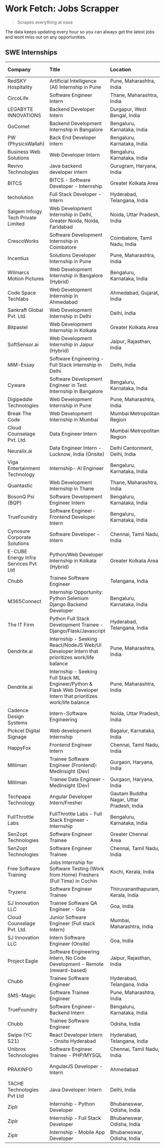 # Work Fetch: Jobs Scrapper
> Scrapes everything at ease

The data keeps updating every hour so you can always get the latest jobs and wont miss out on any opportunities.

## SWE Internships
<!--START_SECTION:workfetch-->
| Company                              | Title                                                                                                              | Location                                  | Link                                                                                                                                                                                                                                                                                                                                | Date Posted   |
|:-------------------------------------|:-------------------------------------------------------------------------------------------------------------------|:------------------------------------------|:------------------------------------------------------------------------------------------------------------------------------------------------------------------------------------------------------------------------------------------------------------------------------------------------------------------------------------|:--------------|
| RedSKY Hospitality                   | Artificial Intelligence (AI) Internship in Pune                                                                    | Pune, Maharashtra, India                  | [Apply](https://in.linkedin.com/jobs/view/artificial-intelligence-ai-internship-in-pune-at-redsky-hospitality-3911339766?refId=J%2BEfpNYO055%2B0KkaQBBfJw%3D%3D&trackingId=cZ%2B%2FmyWHbMPcRpTIfCeeuw%3D%3D&position=23&pageNum=2&trk=public_jobs_jserp-result_search-card)                                                         | 2024-04-25    |
| CircoLife                            | Software Engineer Intern                                                                                           | Thane, Maharashtra, India                 | [Apply](https://in.linkedin.com/jobs/view/software-engineer-intern-at-circolife-3909114641?refId=64MTCW4GShDTTdfLda6mJg%3D%3D&trackingId=Dn9umSvLjVHq3xYMuvXvgA%3D%3D&position=20&pageNum=3&trk=public_jobs_jserp-result_search-card)                                                                                               | 2024-04-25    |
| LEGABYTE INNOVATIONS                 | Backend Developer Intern                                                                                           | Durgapur, West Bengal, India              | [Apply](https://in.linkedin.com/jobs/view/backend-developer-intern-at-legabyte-innovations-3909245013?refId=J%2BEfpNYO055%2B0KkaQBBfJw%3D%3D&trackingId=Yi%2BpIrNpBLRWFtB966LBFQ%3D%3D&position=5&pageNum=2&trk=public_jobs_jserp-result_search-card)                                                                               | 2024-04-24    |
| GoComet                              | Backend Development Internship in Bangalore                                                                        | Bengaluru, Karnataka, India               | [Apply](https://in.linkedin.com/jobs/view/backend-development-internship-in-bangalore-at-gocomet-3908958124?refId=J%2BEfpNYO055%2B0KkaQBBfJw%3D%3D&trackingId=AyezVFfvV7ORcdo9lF5HWQ%3D%3D&position=6&pageNum=2&trk=public_jobs_jserp-result_search-card)                                                                           | 2024-04-23    |
| PW (PhysicsWallah)                   | Back End Developer intern                                                                                          | Bengaluru, Karnataka, India               | [Apply](https://in.linkedin.com/jobs/view/back-end-developer-intern-at-pw-physicswallah-3907293630?refId=GyEwvvEi%2FewTvMNjq19GNA%3D%3D&trackingId=DjxRN8TnC6SKm%2BlEovZv4w%3D%3D&position=20&pageNum=0&trk=public_jobs_jserp-result_search-card)                                                                                   | 2024-04-22    |
| Business Web Solutions               | Web Developer Intern                                                                                               | Bengaluru, Karnataka, India               | [Apply](https://in.linkedin.com/jobs/view/web-developer-intern-at-business-web-solutions-3906717928?refId=GyEwvvEi%2FewTvMNjq19GNA%3D%3D&trackingId=JvIZ7nhcDFYa6Dla%2BerzXg%3D%3D&position=14&pageNum=0&trk=public_jobs_jserp-result_search-card)                                                                                  | 2024-04-20    |
| Revivo Technologies                  | Java backend developer intern                                                                                      | Gurugram, Haryana, India                  | [Apply](https://in.linkedin.com/jobs/view/java-backend-developer-intern-at-revivo-technologies-3906034446?refId=GyEwvvEi%2FewTvMNjq19GNA%3D%3D&trackingId=3HY2SJfEuQJz2H37Xg%2BmeQ%3D%3D&position=23&pageNum=0&trk=public_jobs_jserp-result_search-card)                                                                            | 2024-04-19    |
| BITCS                                | BITCS - Software Developer - Internship                                                                            | Greater Kolkata Area                      | [Apply](https://in.linkedin.com/jobs/view/bitcs-software-developer-internship-at-bitcs-3902366844?refId=64MTCW4GShDTTdfLda6mJg%3D%3D&trackingId=1ZSpBNWP2rH5W2hOy7SqTQ%3D%3D&position=1&pageNum=3&trk=public_jobs_jserp-result_search-card)                                                                                         | 2024-04-19    |
| techolution                          | Full Stack Developer - Intern                                                                                      | Hyderabad, Telangana, India               | [Apply](https://in.linkedin.com/jobs/view/full-stack-developer-intern-at-techolution-3904814977?refId=GyEwvvEi%2FewTvMNjq19GNA%3D%3D&trackingId=ktWQDZV7R8AzPoO9vsOhew%3D%3D&position=22&pageNum=0&trk=public_jobs_jserp-result_search-card)                                                                                        | 2024-04-18    |
| Salgem Infoigy Tech Private Limited  | Web Development Internship in Delhi, Greater Noida, Noida, Faridabad                                               | Noida, Uttar Pradesh, India               | [Apply](https://in.linkedin.com/jobs/view/web-development-internship-in-delhi-greater-noida-noida-faridabad-at-salgem-infoigy-tech-private-limited-3905271536?refId=64MTCW4GShDTTdfLda6mJg%3D%3D&trackingId=UIn86qWAon3eHsD%2BauLkYA%3D%3D&position=5&pageNum=3&trk=public_jobs_jserp-result_search-card)                           | 2024-04-18    |
| CrescoWorks                          | Software Development Internship in Coimbatore                                                                      | Coimbatore, Tamil Nadu, India             | [Apply](https://in.linkedin.com/jobs/view/software-development-internship-in-coimbatore-at-crescoworks-3904327953?refId=GyEwvvEi%2FewTvMNjq19GNA%3D%3D&trackingId=MiFU2xLCwQ7qUSq2UQzvXA%3D%3D&position=4&pageNum=0&trk=public_jobs_jserp-result_search-card)                                                                       | 2024-04-17    |
| Incentius                            | Solutions Developer Internship in Pune                                                                             | Pune, Maharashtra, India                  | [Apply](https://in.linkedin.com/jobs/view/solutions-developer-internship-in-pune-at-incentius-3904329499?refId=GyEwvvEi%2FewTvMNjq19GNA%3D%3D&trackingId=pruRFp1DlSlbfs4X7Dujmg%3D%3D&position=12&pageNum=0&trk=public_jobs_jserp-result_search-card)                                                                               | 2024-04-17    |
| Wilmarcs Motion Pictures             | Web Development Internship in Bangalore (Hybrid)                                                                   | Bengaluru, Karnataka, India               | [Apply](https://in.linkedin.com/jobs/view/web-development-internship-in-bangalore-hybrid-at-wilmarcs-motion-pictures-3904333111?refId=OmEBhrRHVsPwhmcyKFe%2FWg%3D%3D&trackingId=%2Bp2Sdjiu5%2BhNOJmmGIYptQ%3D%3D&position=5&pageNum=1&trk=public_jobs_jserp-result_search-card)                                                     | 2024-04-17    |
| Code Space Techlabs                  | Web Development Internship in Ahmedabad                                                                            | Ahmedabad, Gujarat, India                 | [Apply](https://in.linkedin.com/jobs/view/web-development-internship-in-ahmedabad-at-code-space-techlabs-3904326925?refId=J%2BEfpNYO055%2B0KkaQBBfJw%3D%3D&trackingId=IHB79n6i2qms8hzfzZJjlQ%3D%3D&position=13&pageNum=2&trk=public_jobs_jserp-result_search-card)                                                                  | 2024-04-17    |
| Sankraft Global Pvt. Ltd.            | Web Development Internship in Delhi                                                                                | Delhi, India                              | [Apply](https://in.linkedin.com/jobs/view/web-development-internship-in-delhi-at-sankraft-global-pvt-ltd-3904333078?refId=J%2BEfpNYO055%2B0KkaQBBfJw%3D%3D&trackingId=WzxH47L7k9HVdf20Gl49EA%3D%3D&position=17&pageNum=2&trk=public_jobs_jserp-result_search-card)                                                                  | 2024-04-17    |
| Bitpastel                            | Web Development Internship in Kolkata                                                                              | Greater Kolkata Area                      | [Apply](https://in.linkedin.com/jobs/view/web-development-internship-in-kolkata-at-bitpastel-3903194722?refId=OmEBhrRHVsPwhmcyKFe%2FWg%3D%3D&trackingId=QDR7jmbnyQjG1yU5hjPTgQ%3D%3D&position=24&pageNum=1&trk=public_jobs_jserp-result_search-card)                                                                                | 2024-04-16    |
| SoftSensor.ai                        | Web Development Internship in Jaipur (Hybrid)                                                                      | Jaipur, Rajasthan, India                  | [Apply](https://in.linkedin.com/jobs/view/web-development-internship-in-jaipur-hybrid-at-softsensor-ai-3903196483?refId=64MTCW4GShDTTdfLda6mJg%3D%3D&trackingId=clRyq3g%2FZ9lITc2bVipgfA%3D%3D&position=16&pageNum=3&trk=public_jobs_jserp-result_search-card)                                                                      | 2024-04-16    |
| MiM-Essay                            | Software Engineering - Full Stack Internship in Delhi                                                              | Delhi, India                              | [Apply](https://in.linkedin.com/jobs/view/software-engineering-full-stack-internship-in-delhi-at-mim-essay-3901647332?refId=GyEwvvEi%2FewTvMNjq19GNA%3D%3D&trackingId=g1Lwz8Lwxtjm%2FTZSyoWlGQ%3D%3D&position=15&pageNum=0&trk=public_jobs_jserp-result_search-card)                                                                | 2024-04-15    |
| Cyware                               | Software Development Engineer in Test. Internship in Bangalore                                                     | Bengaluru, Karnataka, India               | [Apply](https://in.linkedin.com/jobs/view/software-development-engineer-in-test-internship-in-bangalore-at-cyware-3899870294?refId=64MTCW4GShDTTdfLda6mJg%3D%3D&trackingId=KPHzR7XoLeqmwaiVXhMxTw%3D%3D&position=10&pageNum=3&trk=public_jobs_jserp-result_search-card)                                                             | 2024-04-14    |
| Digipeddle Technologies              | Web Development Internship in Pune                                                                                 | Pune, Maharashtra, India                  | [Apply](https://in.linkedin.com/jobs/view/web-development-internship-in-pune-at-digipeddle-technologies-3898605884?refId=OmEBhrRHVsPwhmcyKFe%2FWg%3D%3D&trackingId=M%2BMxFsAX9hXyiqAXZ3O5Qg%3D%3D&position=6&pageNum=1&trk=public_jobs_jserp-result_search-card)                                                                    | 2024-04-13    |
| Break The Code                       | Web Development Internship in Mumbai                                                                               | Mumbai Metropolitan Region                | [Apply](https://in.linkedin.com/jobs/view/web-development-internship-in-mumbai-at-break-the-code-3898608695?refId=J%2BEfpNYO055%2B0KkaQBBfJw%3D%3D&trackingId=EAsRO9cAPF4orEMZ174ZGQ%3D%3D&position=20&pageNum=2&trk=public_jobs_jserp-result_search-card)                                                                          | 2024-04-13    |
| Cloud Counselage Pvt. Ltd.           | Data Engineer Intern                                                                                               | Mumbai Metropolitan Region                | [Apply](https://in.linkedin.com/jobs/view/data-engineer-intern-at-cloud-counselage-pvt-ltd-3892875231?refId=64MTCW4GShDTTdfLda6mJg%3D%3D&trackingId=XIDX9JEdieBAiDrEVqQskA%3D%3D&position=21&pageNum=3&trk=public_jobs_jserp-result_search-card)                                                                                    | 2024-04-11    |
| Neuralix.ai                          | Data Engineer Intern - Lucknow, India (Onsite)                                                                     | Delhi Cantonment, Delhi, India            | [Apply](https://in.linkedin.com/jobs/view/data-engineer-intern-lucknow-india-onsite-at-neuralix-ai-3890174001?refId=64MTCW4GShDTTdfLda6mJg%3D%3D&trackingId=csYdXS1adWqYS15N1hB10w%3D%3D&position=7&pageNum=3&trk=public_jobs_jserp-result_search-card)                                                                             | 2024-04-09    |
| Viga Entertainment Technology        | Internship- AI Engineer                                                                                            | Bengaluru, Karnataka, India               | [Apply](https://in.linkedin.com/jobs/view/internship-ai-engineer-at-viga-entertainment-technology-3888792816?refId=64MTCW4GShDTTdfLda6mJg%3D%3D&trackingId=NJNQXGOq2tiLw6AMFPD9vQ%3D%3D&position=23&pageNum=3&trk=public_jobs_jserp-result_search-card)                                                                             | 2024-04-09    |
| Quantastic                           | Web Development Internship in Thane                                                                                | Thane, Maharashtra, India                 | [Apply](https://in.linkedin.com/jobs/view/web-development-internship-in-thane-at-quantastic-3888221292?refId=OmEBhrRHVsPwhmcyKFe%2FWg%3D%3D&trackingId=1%2Fj9g3OpRpq7aQxA3wubmQ%3D%3D&position=23&pageNum=1&trk=public_jobs_jserp-result_search-card)                                                                               | 2024-04-08    |
| BosonQ Psi (BQP)                     | Software Development Engineer Intern                                                                               | Bengaluru, Karnataka, India               | [Apply](https://in.linkedin.com/jobs/view/software-development-engineer-intern-at-bosonq-psi-bqp-3888328596?refId=GyEwvvEi%2FewTvMNjq19GNA%3D%3D&trackingId=%2B5C2sHkscs%2BfOhQY9vAc2g%3D%3D&position=19&pageNum=0&trk=public_jobs_jserp-result_search-card)                                                                        | 2024-04-06    |
| TrueFoundry                          | Software Engineer- Frontend Developer Intern                                                                       | Bengaluru, Karnataka, India               | [Apply](https://in.linkedin.com/jobs/view/software-engineer-frontend-developer-intern-at-truefoundry-3887320206?refId=GyEwvvEi%2FewTvMNjq19GNA%3D%3D&trackingId=M6V4T4xGHM2Yppo4GFuqiQ%3D%3D&position=9&pageNum=0&trk=public_jobs_jserp-result_search-card)                                                                         | 2024-04-05    |
| Cynosure Corporate Solutions         | Software Developer -Intern                                                                                         | Chennai, Tamil Nadu, India                | [Apply](https://in.linkedin.com/jobs/view/software-developer-intern-at-cynosure-corporate-solutions-3884767755?refId=GyEwvvEi%2FewTvMNjq19GNA%3D%3D&trackingId=XZSGWlFvUd4Fig1mpXoD5g%3D%3D&position=13&pageNum=0&trk=public_jobs_jserp-result_search-card)                                                                         | 2024-04-04    |
| E-CUBE Energy Infra Services Pvt Ltd | Python/Web Developer Internship in Kolkata (Hybrid)                                                                | Greater Kolkata Area                      | [Apply](https://in.linkedin.com/jobs/view/python-web-developer-internship-in-kolkata-hybrid-at-e-cube-energy-infra-services-pvt-ltd-3882160442?refId=GyEwvvEi%2FewTvMNjq19GNA%3D%3D&trackingId=cDPpB77TNaVe9NyuRvyUDw%3D%3D&position=5&pageNum=0&trk=public_jobs_jserp-result_search-card)                                          | 2024-04-02    |
| Chubb                                | Trainee Software Engineer                                                                                          | Telangana, India                          | [Apply](https://in.linkedin.com/jobs/view/trainee-software-engineer-at-chubb-3909641440?refId=GyEwvvEi%2FewTvMNjq19GNA%3D%3D&trackingId=vowLwDZ2AExVxAEry7EVtA%3D%3D&position=11&pageNum=0&trk=public_jobs_jserp-result_search-card)                                                                                                | 2024-03-30    |
| M365Connect                          | Internship Opportunity: Python Selenium Django Backend Developer                                                   | Bengaluru, Karnataka, India               | [Apply](https://in.linkedin.com/jobs/view/internship-opportunity-python-selenium-django-backend-developer-at-m365connect-3868219387?refId=J%2BEfpNYO055%2B0KkaQBBfJw%3D%3D&trackingId=bkt5jXZNZ4hjQ4zlbutssw%3D%3D&position=11&pageNum=2&trk=public_jobs_jserp-result_search-card)                                                  | 2024-03-24    |
| The IT Firm                          | Python Full Stack Development Trainee - Django/Flask/Javascript                                                    | Hyderabad, Telangana, India               | [Apply](https://in.linkedin.com/jobs/view/python-full-stack-development-trainee-django-flask-javascript-at-the-it-firm-3864185812?refId=64MTCW4GShDTTdfLda6mJg%3D%3D&trackingId=f7Ai9g%2BL9WJeyzVvq1Z9Qw%3D%3D&position=15&pageNum=3&trk=public_jobs_jserp-result_search-card)                                                      | 2024-03-22    |
| Dendrite.ai                          | Internship - Seeking React/NodeJS Web/UI Developer Intern that prioritizes work/life balance                       | Pune, Maharashtra, India                  | [Apply](https://in.linkedin.com/jobs/view/internship-seeking-react-nodejs-web-ui-developer-intern-that-prioritizes-work-life-balance-at-dendrite-ai-3853583200?refId=OmEBhrRHVsPwhmcyKFe%2FWg%3D%3D&trackingId=AgizSm53ss%2F5iQfd4xV%2Bug%3D%3D&position=4&pageNum=1&trk=public_jobs_jserp-result_search-card)                      | 2024-03-12    |
| Dendrite.ai                          | Internship - Seeking Full Stack ML Engineer/Python & Flask Web Developer Intern that prioritizes work/life balance | Pune, Maharashtra, India                  | [Apply](https://in.linkedin.com/jobs/view/internship-seeking-full-stack-ml-engineer-python-flask-web-developer-intern-that-prioritizes-work-life-balance-at-dendrite-ai-3853583202?refId=J%2BEfpNYO055%2B0KkaQBBfJw%3D%3D&trackingId=%2BPV58kxYId2gvdZAXqoEhg%3D%3D&position=10&pageNum=2&trk=public_jobs_jserp-result_search-card) | 2024-03-12    |
| Cadence Design Systems               | Intern-Software Engineering                                                                                        | Noida, Uttar Pradesh, India               | [Apply](https://in.linkedin.com/jobs/view/intern-software-engineering-at-cadence-design-systems-3794689056?refId=J%2BEfpNYO055%2B0KkaQBBfJw%3D%3D&trackingId=HWuqCa9O1DBpKV0h8hPmzA%3D%3D&position=24&pageNum=2&trk=public_jobs_jserp-result_search-card)                                                                           | 2024-03-09    |
| Pickcel Digital Signage              | Web development Internship                                                                                         | Bagalur, Karnataka, India                 | [Apply](https://in.linkedin.com/jobs/view/web-development-internship-at-pickcel-digital-signage-3849506118?refId=OmEBhrRHVsPwhmcyKFe%2FWg%3D%3D&trackingId=f1tNzy5f3LSFIJkvl4uv7A%3D%3D&position=21&pageNum=1&trk=public_jobs_jserp-result_search-card)                                                                             | 2024-03-08    |
| HappyFox                             | Frontend Engineer Intern                                                                                           | Chennai, Tamil Nadu, India                | [Apply](https://in.linkedin.com/jobs/view/frontend-engineer-intern-at-happyfox-3848357951?refId=OmEBhrRHVsPwhmcyKFe%2FWg%3D%3D&trackingId=hrS0UpXq11vH2reeihMWzA%3D%3D&position=19&pageNum=1&trk=public_jobs_jserp-result_search-card)                                                                                              | 2024-03-07    |
| Milliman                             | Trainee Software Engineer (Frontend): MedInsight (Dev)                                                             | Gurgaon, Haryana, India                   | [Apply](https://in.linkedin.com/jobs/view/trainee-software-engineer-frontend-medinsight-dev-at-milliman-3792874280?refId=GyEwvvEi%2FewTvMNjq19GNA%3D%3D&trackingId=BBR0phEU2Ivh4%2FB8ueFZnQ%3D%3D&position=7&pageNum=0&trk=public_jobs_jserp-result_search-card)                                                                    | 2024-03-01    |
| Milliman                             | Trainee Data Engineer - MedInsight (Dev)                                                                           | Gurgaon, Haryana, India                   | [Apply](https://in.linkedin.com/jobs/view/trainee-data-engineer-medinsight-dev-at-milliman-3789275187?refId=J%2BEfpNYO055%2B0KkaQBBfJw%3D%3D&trackingId=HPqN9HUeQ%2FHFSBe7WMpAVA%3D%3D&position=21&pageNum=2&trk=public_jobs_jserp-result_search-card)                                                                              | 2024-02-23    |
| Techpapa Technology                  | Angular Developer Intern/Fresher                                                                                   | Gautam Buddha Nagar, Uttar Pradesh, India | [Apply](https://in.linkedin.com/jobs/view/angular-developer-intern-fresher-at-techpapa-technology-3834305862?refId=J%2BEfpNYO055%2B0KkaQBBfJw%3D%3D&trackingId=0EBh4yaPXzaHcm%2Fs90ZjCA%3D%3D&position=1&pageNum=2&trk=public_jobs_jserp-result_search-card)                                                                        | 2024-02-20    |
| FullThrottle Labs                    | FullThrottle Labs - Full Stack Engineer - Internship                                                               | Bengaluru, Karnataka, India               | [Apply](https://in.linkedin.com/jobs/view/fullthrottle-labs-full-stack-engineer-internship-at-fullthrottle-labs-3829636016?refId=OmEBhrRHVsPwhmcyKFe%2FWg%3D%3D&trackingId=VjshzfLbnfMHq4SRRiiKZQ%3D%3D&position=22&pageNum=1&trk=public_jobs_jserp-result_search-card)                                                             | 2024-02-17    |
| SenZopt Technologies                 | Software Engineer Trainee                                                                                          | Greater Chennai Area                      | [Apply](https://in.linkedin.com/jobs/view/software-engineer-trainee-at-senzopt-technologies-3827688781?refId=OmEBhrRHVsPwhmcyKFe%2FWg%3D%3D&trackingId=P8wPNutOVP%2BOSsOilWjxow%3D%3D&position=3&pageNum=1&trk=public_jobs_jserp-result_search-card)                                                                                | 2024-02-12    |
| SenZopt Technologies                 | Software Engineer Trainee                                                                                          | Chennai, Tamil Nadu, India                | [Apply](https://in.linkedin.com/jobs/view/software-engineer-trainee-at-senzopt-technologies-3827686880?refId=OmEBhrRHVsPwhmcyKFe%2FWg%3D%3D&trackingId=D06Epe%2BN1FZHJnM%2BNJ0y6g%3D%3D&position=18&pageNum=1&trk=public_jobs_jserp-result_search-card)                                                                             | 2024-02-12    |
| Free Software Training               | Jobs Internship for Software Testing (Work from Home) Freshers (Full Time) in Cochin                               | Kochi, Kerala, India                      | [Apply](https://in.linkedin.com/jobs/view/jobs-internship-for-software-testing-work-from-home-freshers-full-time-in-cochin-at-free-software-training-3826557030?refId=64MTCW4GShDTTdfLda6mJg%3D%3D&trackingId=Rjd%2BZRL9avgEkIiynnGimg%3D%3D&position=3&pageNum=3&trk=public_jobs_jserp-result_search-card)                         | 2024-02-10    |
| Tryzens                              | Software Engineer Trainee                                                                                          | Thiruvananthapuram, Kerala, India         | [Apply](https://in.linkedin.com/jobs/view/software-engineer-trainee-at-tryzens-3809363491?refId=OmEBhrRHVsPwhmcyKFe%2FWg%3D%3D&trackingId=LCZXspElnaX4A6UBvqPQrw%3D%3D&position=8&pageNum=1&trk=public_jobs_jserp-result_search-card)                                                                                               | 2024-01-18    |
| SJ Innovation LLC                    | Trainee Software QA Engineer - Goa                                                                                 | Goa, India                                | [Apply](https://in.linkedin.com/jobs/view/trainee-software-qa-engineer-goa-at-sj-innovation-llc-3804578231?refId=64MTCW4GShDTTdfLda6mJg%3D%3D&trackingId=rKJndty0r5afeQia911Ojw%3D%3D&position=13&pageNum=3&trk=public_jobs_jserp-result_search-card)                                                                               | 2024-01-18    |
| Cloud Counselage Pvt. Ltd.           | Junior Software Engineer (Full stack Intern)                                                                       | Mumbai, Maharashtra, India                | [Apply](https://in.linkedin.com/jobs/view/junior-software-engineer-full-stack-intern-at-cloud-counselage-pvt-ltd-3803132814?refId=GyEwvvEi%2FewTvMNjq19GNA%3D%3D&trackingId=fAqJx4jvOnVNTsA0%2FPFS9A%3D%3D&position=21&pageNum=0&trk=public_jobs_jserp-result_search-card)                                                          | 2024-01-11    |
| SJ Innovation LLC                    | Intern Software Engineer (Onsite)                                                                                  | Goa, India                                | [Apply](https://in.linkedin.com/jobs/view/intern-software-engineer-onsite-at-sj-innovation-llc-3799959011?refId=OmEBhrRHVsPwhmcyKFe%2FWg%3D%3D&trackingId=imeGtSENO9LFn7yadjMwuA%3D%3D&position=13&pageNum=1&trk=public_jobs_jserp-result_search-card)                                                                              | 2024-01-11    |
| Project Eagle                        | Software Engineering Intern, No Code Development - Remote (reward-based)                                           | Jaipur, Rajasthan, India                  | [Apply](https://in.linkedin.com/jobs/view/software-engineering-intern-no-code-development-remote-reward-based-at-project-eagle-3813380172?refId=64MTCW4GShDTTdfLda6mJg%3D%3D&trackingId=s9MdUamr36jKh8vYzoDyGw%3D%3D&position=24&pageNum=3&trk=public_jobs_jserp-result_search-card)                                                | 2023-12-30    |
| Chubb                                | Trainee Software Engineer                                                                                          | Hyderabad, Telangana, India               | [Apply](https://in.linkedin.com/jobs/view/trainee-software-engineer-at-chubb-3811550279?refId=J%2BEfpNYO055%2B0KkaQBBfJw%3D%3D&trackingId=0jZX6JBKPbTIr%2BQx7bvOgw%3D%3D&position=16&pageNum=2&trk=public_jobs_jserp-result_search-card)                                                                                            | 2023-12-28    |
| SMS-Magic                            | Software Trainee Engineer                                                                                          | Pune, Maharashtra, India                  | [Apply](https://in.linkedin.com/jobs/view/software-trainee-engineer-at-sms-magic-3761409781?refId=GyEwvvEi%2FewTvMNjq19GNA%3D%3D&trackingId=r2q0ytuiwyNE4eFkiAxQeQ%3D%3D&position=24&pageNum=0&trk=public_jobs_jserp-result_search-card)                                                                                            | 2023-11-16    |
| TrueFoundry                          | Software Engineer-Backend Intern                                                                                   | Bengaluru, Karnataka, India               | [Apply](https://in.linkedin.com/jobs/view/software-engineer-backend-intern-at-truefoundry-3779508170?refId=GyEwvvEi%2FewTvMNjq19GNA%3D%3D&trackingId=UssKssThgvUiziDjAfU8pg%3D%3D&position=25&pageNum=0&trk=public_jobs_jserp-result_search-card)                                                                                   | 2023-11-10    |
| Chubb                                | Trainee Software Engineer                                                                                          | Odisha, India                             | [Apply](https://in.linkedin.com/jobs/view/trainee-software-engineer-at-chubb-3756335100?refId=64MTCW4GShDTTdfLda6mJg%3D%3D&trackingId=T5ROvPc%2FktvYwzYT3f36Zw%3D%3D&position=6&pageNum=3&trk=public_jobs_jserp-result_search-card)                                                                                                 | 2023-11-02    |
| Swipe (YC S21)                       | React Developer Intern - Onsite Hyderabad                                                                          | Hyderabad, Telangana, India               | [Apply](https://in.linkedin.com/jobs/view/react-developer-intern-onsite-hyderabad-at-swipe-yc-s21-3737600089?refId=OmEBhrRHVsPwhmcyKFe%2FWg%3D%3D&trackingId=61MzB%2B8xaAr8kWLGNjovsA%3D%3D&position=9&pageNum=1&trk=public_jobs_jserp-result_search-card)                                                                          | 2023-10-13    |
| Unibros Technologies                 | Software Engineer Trainee - PHP/MYSQL                                                                              | Chennai, Tamil Nadu, India                | [Apply](https://in.linkedin.com/jobs/view/software-engineer-trainee-php-mysql-at-unibros-technologies-3656599241?refId=OmEBhrRHVsPwhmcyKFe%2FWg%3D%3D&trackingId=b0iCgHmR193TRxYvI48sSA%3D%3D&position=7&pageNum=1&trk=public_jobs_jserp-result_search-card)                                                                        | 2023-06-12    |
| PRAXINFO                             | AngularJS Developer - Intern | Ahmedabad                                                                           | Ahmedabad, Gujarat, India                 | [Apply](https://in.linkedin.com/jobs/view/angularjs-developer-intern-ahmedabad-at-praxinfo-3656594961?refId=64MTCW4GShDTTdfLda6mJg%3D%3D&trackingId=lDNngivn57xoZpsqqsolqQ%3D%3D&position=8&pageNum=3&trk=public_jobs_jserp-result_search-card)                                                                                     | 2023-06-12    |
| TACHE Technologies Pvt Ltd           | Java Developer: Intern                                                                                             | Delhi, India                              | [Apply](https://in.linkedin.com/jobs/view/java-developer-intern-at-tache-technologies-pvt-ltd-3627622735?refId=J%2BEfpNYO055%2B0KkaQBBfJw%3D%3D&trackingId=2St%2BZMcTfsde6v7A0LjPpw%3D%3D&position=22&pageNum=2&trk=public_jobs_jserp-result_search-card)                                                                           | 2023-06-06    |
| Ziplr                                | Internship - Python Developer                                                                                      | Bhubaneswar, Odisha, India                | [Apply](https://in.linkedin.com/jobs/view/internship-python-developer-at-ziplr-3645677592?refId=J%2BEfpNYO055%2B0KkaQBBfJw%3D%3D&trackingId=SJAaA4r8HYiNFhiw9576NA%3D%3D&position=8&pageNum=2&trk=public_jobs_jserp-result_search-card)                                                                                             | 2023-06-02    |
| Ziplr                                | Internship - Full Stack Developer                                                                                  | Bhubaneswar, Odisha, India                | [Apply](https://in.linkedin.com/jobs/view/internship-full-stack-developer-at-ziplr-3645675705?refId=J%2BEfpNYO055%2B0KkaQBBfJw%3D%3D&trackingId=a%2FQ5gYjDj3NT3I0dAaa6Sg%3D%3D&position=18&pageNum=2&trk=public_jobs_jserp-result_search-card)                                                                                      | 2023-06-02    |
| Ziplr                                | Internship - Mobile App Developer                                                                                  | Bhubaneswar, Odisha, India                | [Apply](https://in.linkedin.com/jobs/view/internship-mobile-app-developer-at-ziplr-3618474948?refId=64MTCW4GShDTTdfLda6mJg%3D%3D&trackingId=IlKQ7xyALoq1rX8wb55ixg%3D%3D&position=22&pageNum=3&trk=public_jobs_jserp-result_search-card)                                                                                            | 2023-05-03    |
<!--END_SECTION:workfetch-->
